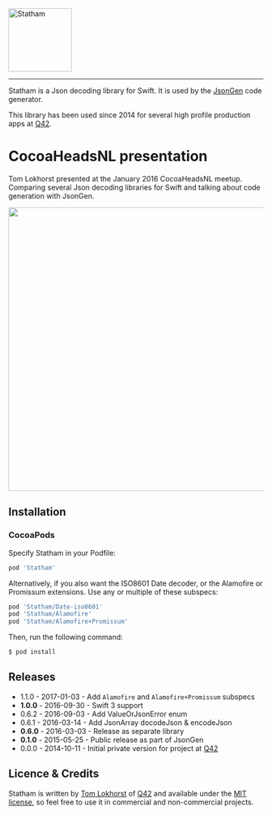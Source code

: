 <img src="https://cloud.githubusercontent.com/assets/75655/13197297/538d3f90-d7ea-11e5-8967-9c519785c2bf.png" width="125" alt="Statham">
<hr>

Statham is a Json decoding library for Swift. It is used by the [JsonGen](https://github.com/tomlokhorst/swift-json-gen) code generator.

This library has been used since 2014 for several high profile production apps at [Q42](http://q42.com/swift).


# CocoaHeadsNL presentation

Tom Lokhorst presented at the January 2016 CocoaHeadsNL meetup.
Comparing several Json decoding libraries for Swift and talking about code generation with JsonGen.

<a href="https://vimeo.com/152054122"><img src="https://i.vimeocdn.com/video/551951015.jpg?mw=960&mh=540" width="560"></a>


Installation
------------

### CocoaPods

Specify Statham in your Podfile:

```ruby
pod 'Statham'
```

Alternatively, if you also want the ISO8601 Date decoder, or the Alamofire or Promissum extensions.
Use any or multiple of these subspecs:

```ruby
pod 'Statham/Date-iso8601'
pod 'Statham/Alamofire'
pod 'Statham/Alamofire+Promissum'
```

Then, run the following command:

```bash
$ pod install
```


Releases
--------

 - 1.1.0 - 2017-01-03 - Add `Alamofire` and `Alamofire+Promissum` subspecs
 - **1.0.0** - 2016-09-30 - Swift 3 support
 - 0.6.2 - 2016-09-03 - Add ValueOrJsonError enum
 - 0.6.1 - 2016-03-14 - Add JsonArray docodeJson & encodeJson
 - **0.6.0** - 2016-03-03 - Release as separate library
 - **0.1.0** - 2015-05-25 - Public release as part of JsonGen
 - 0.0.0 - 2014-10-11 - Initial private version for project at [Q42](http://q42.com)


Licence & Credits
-----------------

Statham is written by [Tom Lokhorst](https://twitter.com/tomlokhorst) of [Q42](http://q42.com)
and available under the [MIT license](https://github.com/tomlokhorst/Statham/blob/develop/LICENSE),
so feel free to use it in commercial and non-commercial projects.
